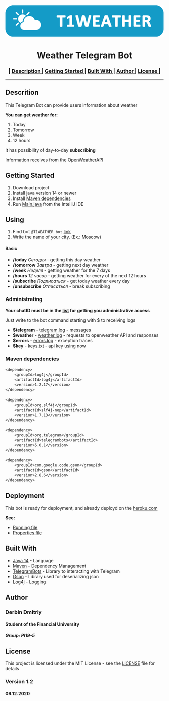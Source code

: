 <img src="https://github.com/T1GIT/T1GIT/raw/main/covers/T1WEATHER.png">

<h1 align="center"> Weather Telegram Bot </h1>

<h3 align="center"> |
    <a href="#Description"> Description </a> |
    <a href="#Getting-Started"> Getting Started </a> |
    <a href="#Built-With"> Built With </a> |
    <a href="#Author"> Author </a> |
    <a href="#License"> License </a> |
</h3> 

------------------------------------------------

## Descrition
This Telegram Bot can provide users information about weather

**You can get weather for:**
1. Today
2. Tomorrow
3. Week
4. 12 hours

It has possibility of day-to-day **subscribing**

Information receives from the [OpenWeatherAPI](https://openweathermap.org/api)

## Getting Started

1. Download project
2. Install java version 14 or newer
3. Install [Maven dependencies](#maven-dependencies)
4. Run [Main.java](src/main/java/Main.java) from the IntelliJ IDE

## Using

1. Find bot `@T1WEATHER_bot` [link](https://t.me/t1weather_bot)
2. Write the name of your city. (Ex.: Moscow)

#### Basic

* **/today** _Сегодня_ - getting this day weather
* **/tomorrow** _Завтра_ - getting next day weather
* **/week** _Неделя_ - getting weather for the 7 days
* **/hours** _12 часов_ - getting weather for every of the next 12 hours
* **/subscribe** _Подписаться_ - get today weather every day
* **/unsubscribe** _Отписаться_ - break subscribing

### Administrating

**Your chatID must be in the [list](src/main/deploy/administrators.txt) for getting you administrative access**

Just write to the bot command starting with $ to receiving logs

* **$telegram** - [telegram.log](src/main/deploy/logs/telegram.log) - messages
* **$weather** - [weather.log](src/main/deploy/logs/weather.log) - requests to openweather API and responses
* **$errors** - [errors.log](src/main/deploy/logs/errors.log) - exception traces
* **$key** - [keys.txt](src/main/resources/api_keys.txt) - api key using now

### Maven dependencies

```
<dependency>
    <groupId>log4j</groupId>
    <artifactId>log4j</artifactId>
    <version>1.2.17</version>
</dependency>

<dependency>
    <groupId>org.slf4j</groupId>
    <artifactId>slf4j-nop</artifactId>
    <version>1.7.13</version>
</dependency>

<dependency>
    <groupId>org.telegram</groupId>
    <artifactId>telegrambots</artifactId>
    <version>5.0.1</version>
</dependency>

<dependency>
    <groupId>com.google.code.gson</groupId>
    <artifactId>gson</artifactId>
    <version>2.8.6</version>
</dependency>
```

## Deployment

This bot is ready for deployment, and already deployd on the [heroku.com](https://heroku.com)

**See:**

* [Running file](Procfile)
* [Properties file](system.properties)

## Built With

* [Java 14](https://www.oracle.com/ru/java/) - Language
* [Maven](https://maven.apache.org/) - Dependency Management
* [TelegramBots](https://github.com/rubenlagus/TelegramBots) - Library to interacting with Telegram
* [Gson](https://github.com/google/gson) - Library used for deserializing json
* [Log4j](https://logging.apache.org/log4j/2.x/) - Logging

## Author

### **Derbin Dmitriy** 

#### Student of the Financial University
##### Group: PI19-5

## License

This project is licensed under the MIT License - see the [LICENSE](LICENSE) file for details

### Version 1.2
#### 09.12.2020
